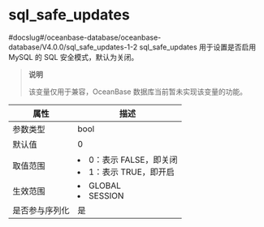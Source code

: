 sql_safe_updates 
=====================================
#docslug#/oceanbase-database/oceanbase-database/V4.0.0/sql_safe_updates-1-2
sql_safe_updates 用于设置是否启用 MySQL 的 SQL 安全模式，默认为关闭。

> **说明**
> 
> 该变量仅用于兼容，OceanBase 数据库当前暂未实现该变量的功能。


| **属性**  |                                                          **描述**                                                          |
|---------|--------------------------------------------------------------------------------------------------------------------------|
| 参数类型    | bool                                                                                                                     |
| 默认值     | 0                                                                                                                        |
| 取值范围    | <li> 0：表示 FALSE，即关闭   <li> 1：表示 TRUE，即开启    |
| 生效范围    | <li> GLOBAL   <li> SESSION                  |
| 是否参与序列化 | 是                                                                                                                        |



